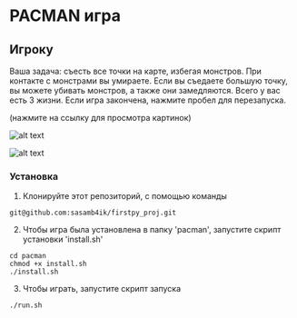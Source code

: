 # PACMAN игра



## Игроку

Ваша задача: съесть все точки на карте, избегая монстров. При контакте с монстрами вы умираете. Если вы съедаете большую точку, вы можете убивать монстров, а также они замедляются. Всего у вас есть 3 жизни. Если игра закончена, нажмите пробел для перезапуска.

(нажмите на ссылку для просмотра картинок)

![alt text](https://ltdfoto.ru/image/i1ofgj)

![alt text](https://ltdfoto.ru/image/i1obBV)

### Установка

1) Клонируйте этот репозиторий, с помощью команды

```
git@github.com:sasamb4ik/firstpy_proj.git
```

2) Чтобы игра была установлена в папку 'pacman', запустите скрипт установки 'install.sh'
```
cd pacman
chmod +x install.sh
./install.sh
```

3) Чтобы играть, запустите скрипт запуска
```
./run.sh
```
